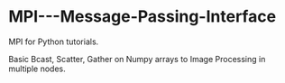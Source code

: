 # MPI---Message-Passing-Interface
MPI for Python tutorials.

Basic Bcast, Scatter, Gather on Numpy arrays to Image Processing in multiple nodes.
